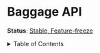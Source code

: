 # Baggage API

**Status**: [Stable, Feature-freeze](../document-status.md)

<details>
<summary>
Table of Contents
</summary>

- [Overview](#testprivate)
- [Operations](#operations)
  - [Get Value](#get-value)
  - [Get All Values](#get-all-values)
  - [Set Value](#set-value)
  - [Remove Value](#remove-value)
- [Context Interaction](#context-interaction)
  - [Clear Baggage in the Context](#clear-baggage-in-the-context)
- [Propagation](#propagation)
- [Conflict Resolution](#conflict-resolution)

</details>
